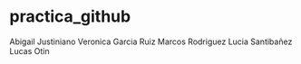 # practica_github
Abigail Justiniano
Veronica Garcia Ruiz
Marcos Rodriguez
Lucia Santibañez
Lucas Otin